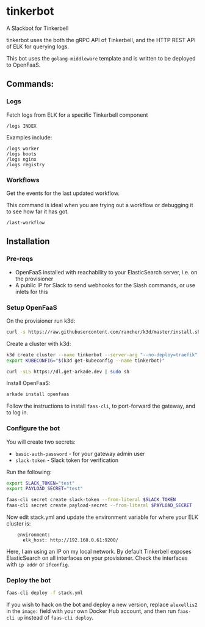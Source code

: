 # tinkerbot

A Slackbot for Tinkerbell

tinkerbot uses the both the gRPC API of Tinkerbell, and the HTTP REST API of ELK for querying logs.

This bot uses the `golang-middleware` template and is written to be deployed to OpenFaaS.

## Commands:

### Logs

Fetch logs from ELK for a specific Tinkerbell component

```
/logs INDEX
```

Examples include:

```
/logs worker
/logs boots
/logs nginx
/logs registry
```

### Workflows

Get the events for the last updated workflow.

This command is ideal when you are trying out a workflow or debugging it to see how far it has got.

```
/last-workflow
```

## Installation

### Pre-reqs

* OpenFaaS installed with reachability to your ElasticSearch server, i.e. on the provisioner
* A public IP for Slack to send webhooks for the Slash commands, or use inlets for this

### Setup OpenFaaS

On the provisioner run k3d:

```bash
curl -s https://raw.githubusercontent.com/rancher/k3d/master/install.sh | bash
```

Create a cluster with k3d:

```bash
k3d create cluster --name tinkerbot --server-arg "--no-deploy=traefik" --server-arg "--no-deploy=servicelb"
export KUBECONFIG="$(k3d get-kubeconfig --name tinkerbot)"
```

```bash
curl -sLS https://dl.get-arkade.dev | sudo sh
```

Install OpenFaaS:

```bash
arkade install openfaas
```

Follow the instructions to install `faas-cli`, to port-forward the gateway, and to log in.

### Configure the bot

You will create two secrets:

* `basic-auth-password` - for your gateway admin user
* `slack-token` - Slack token for verification

Run the following:

```sh
export SLACK_TOKEN="test"
export PAYLOAD_SECRET="test"

faas-cli secret create slack-token --from-literal $SLACK_TOKEN
faas-cli secret create payload-secret --from-literal $PAYLOAD_SECRET
```

Now edit stack.yml and update the environment variable for where your ELK cluster is:

```
    environment:
      elk_host: http://192.168.0.61:9200/
```

Here, I am using an IP on my local network. By default Tinkerbell exposes ElasticSearch on all interfaces on your provisioner. Check the interfaces with `ip addr` or `ifconfig`.

### Deploy the bot

```bash
faas-cli deploy -f stack.yml
```

If you wish to hack on the bot and deploy a new version, replace `alexellis2` in the `image:` field with your own Docker Hub account, and then run `faas-cli up` instead of `faas-cli deploy`.

